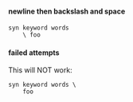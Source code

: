 #### newline then backslash and space

```
syn keyword words
	\ foo
```

#### failed attempts

This will NOT work:
```
syn keyword words \
	foo
```

